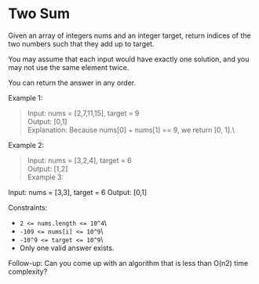 # Two Sum

Given an array of integers nums and an integer target, return indices of the two numbers such that they add up to target.

You may assume that each input would have exactly one solution, and you may not use the same element twice.

You can return the answer in any order.

Example 1:

> Input: nums = [2,7,11,15], target = 9\
> Output: [0,1]\
> Explanation: Because nums[0] + nums[1] == 9, we return [0, 1].\

Example 2:

> Input: nums = [3,2,4], target = 6\
> Output: [1,2]\
> Example 3:

Input: nums = [3,3], target = 6
Output: [0,1]

Constraints:

- `2 <= nums.length <= 10^4`\
- `-109 <= nums[i] <= 10^9`\
- `-10^9 <= target <= 10^9`\
- Only one valid answer exists.

Follow-up: Can you come up with an algorithm that is less than O(n2) time complexity?
